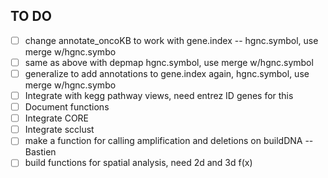 ## TO DO


- [ ] change annotate_oncoKB to work with gene.index -- hgnc.symbol, use merge w/hgnc.symbo
- [ ] same as above with depmap hgnc.symbol, use merge w/hgnc.symbol
- [ ] generalize to add annotations to gene.index again, hgnc.symbol, use merge w/hgnc.symbo
- [ ] Integrate with kegg pathway views, need entrez ID genes for this
- [ ] Document functions
- [ ] Integrate CORE
- [ ] Integrate scclust
- [ ] make a function for calling amplification and deletions on buildDNA -- Bastien
- [ ] build functions for spatial analysis, need 2d and 3d f(x)

